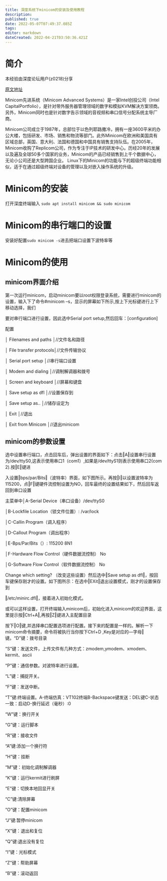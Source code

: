 ```yaml
---
title: 深度系统下minicom的安装及使用教程
description: 
published: true
date: 2022-05-07T07:49:37.085Z
tags: 
editor: markdown
dateCreated: 2022-04-21T03:50:36.421Z
---
```


# 简介

本经验由深度论坛用户(z0218)分享

[原文地址](https://bbs.deepin.org/forum.php?mod=viewthread&tid=134861)

Minicom先进系统（Minicom Advanced Systems）是一家Intel创投公司（Intel CapitalPortfolio），是针对带外服务器管理领域的数字和模拟KVM解决方案领商。另外，Minicom同时也是针对数字告示领域的音视频和串口信号分配系统主导厂商。

Minicom公司成立于1987年，总部位于以色列耶路撒冷，拥有一座3600平米的办公大楼，包括研发、市场、销售和物流等部门。此外Minicom在欧洲和美国具有区域总部，英国、意大利、法国和德国和中国具有销售支持队伍。在2005年，Minicom收购了Replicom公司，作为专注于IP技术的研发中心。历经20年的发展以及遍及全球50多个国家的业务，Minicom的产品已经销售到上千个数据中心，无论小公司还是大型跨国企业。 Linux下的Minicom的功能与下的超级终端功能相似，适于在通过超级终端对设备的管理以及对嵌入操作系统的升级。

# Minicom的安装

打开深度终端输入 `sudo apt install minicom && sudo minicom`

# Minicom的串行端口的设置

安装好配置`sudo minicom -s`进去把端口设置下波特率等

# Minicom的使用

## minicom界面介绍

第一次运行minicom，启动minicom要以root权限登录系统，需要进行minicom的设置，输入下了命令#minicom –s，显示的屏幕如下所示,按上下光标键进行上下移动选择，我们

要对串行端口进行设置，因此选中Serial port setup,然后回车：[configuration]

配置

│ Filenames and paths │//文件名和路径

│ File transfer protocols│//文件传输协议

│ Serial port setup │//串行端口设置

│ Modem and dialing │//调制解调器和拨号

│ Screen and keyboard │//屏幕和键盘

│ Save setup as dfl │//设置保存到

│ Save setup as.. │//储存设定为

│ Exit │//退出

│ Exit from Minicom │//退出minicom

## minicom的参数设置

选中设置串行端口，点击回车后，弹出设置的界面如下：点击‖A‖设置串行设置为/dev/ttyS0,这表示使用串口1（com1）,如果是/dev/ttyS1则表示使用串口2(com 2).按‖E‖键进

入设置‖bps/par/Bits‖（波特率）界面，如下图所示。再按‖I‖以设置波特率为115200，点‖F‖键硬件流控制设置为NO，回车最终的设置结果如下，然后回车返回到串口设置

主菜单中│A-Serial Device（串口设备）/dev/ttyS0

│B-Lockfile Location（锁文件位置）: /var/lock

│C-Callin Program（调入程序）

│D-Callout Program（调出程序）

│E-Bps/Par/Bits（）: 115200 8N1

│F-Hardware Flow Control（硬件数据流控制） No

│G-Software Flow Control（软件数据流控制） No

Change which setting? （改变这些设置）然后选中‖Save setup as dfl‖，按回车键保存刚才的设置。如下图所示：在选中‖EXit‖退出设置模式，刚才的设置保存到

‖/etc/minirc.dfl‖，接着进入初始化模式。

或可以这样设置，打开终端输入minicom后，初始化进入minicom的欢迎界面，这里提示按‖Ctrl+A‖,再按‖Z‖键进入主配置目录

按下‖O‖键,并选择串口配置选项进行配置。接下来的配置是一样的。解析一下minicom命令摘要，命令将被执行当你按下Ctrl+D ,Key是对应的―字母‖键。“D”键：拨号目录

“S”键：发送文件，上传文件有几种方式：zmodem,ymodem、xmodem、kermit、ascii

“P”键：通信参数。对波特率进行设置。

“L”键：捕捉开关。

“F”键：发送中断。

“T”键:终端设置。A-终端仿真：VT102终端B-Backspace键发送：DEL键C-状态一致：启动D-换行延迟（毫秒）:0

“W”键：换行开关

“G”键：运行脚本

“R”键：接收文件

“A”键:添加一个换行符

“H”键：挂断

“M”键：初始化调制解调器

“K”键：运行kermit进行刷屏

“E”键：切换本地回显开关

“C”键:清除屏幕

“O”键：配置minicom

“J”键:暂停minicom

“X”键：退出和复位

“Q”键:退出没有复位

“I”键：光标模式

“Z”键：帮助屏幕

“B”键：滚动返回
